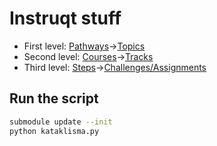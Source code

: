 # Instruqt stuff

* First level:  [Pathways](https://github.com/openshift-labs/learn-katacoda/blob/master/using-the-cluster-pathway.json)->[Topics](https://play.instruqt.com/openshift/topics/using-the-cluster)
* Second level: [Courses](https://github.com/openshift-labs/learn-katacoda/blob/master/introduction/cluster-access/index.json)->[Tracks](https://play.instruqt.com/openshift/tracks/logging-in-to-an-openshift-cluster)
* Third level: [Steps](https://github.com/openshift-labs/learn-katacoda/tree/master/introduction/cluster-access)->[Challenges/Assignments](https://play.instruqt.com/openshift/tracks/logging-in-to-an-openshift-cluster/challenges/logging-in-via-the-web-console/assignment)


## Run the script


```bash
submodule update --init
python kataklisma.py
```


